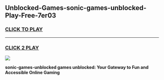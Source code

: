
## Unblocked-Games-sonic-games-unblocked-Play-Free-7er03
<h3>
<a href="https://premium76.site?title=sonic-games-unblocked&ref=09A">CLICK TO PLAY</a></h3>
<hr>

<h3>
<a href="https://premium76.site?title=sonic-games-unblocked&ref=09A">CLICK 2 PLAY</a>
  
</h3>

<a href="https://premium76.site?title=sonic-games-unblocked&ref=09A"><img src="https://clearcache.store/games.png"></a>


**sonic-games-unblocked games unblocked: Your Gateway to Fun and Accessible Online Gaming**
